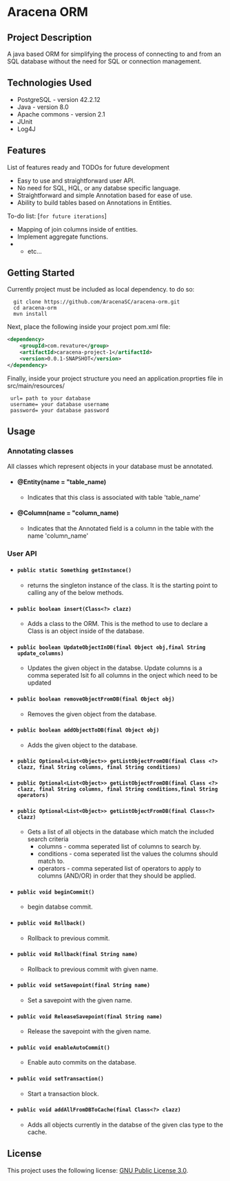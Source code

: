 # Aracena ORM

## Project Description
A java based ORM for simplifying the process of connecting to and from an SQL database without the need for SQL or connection management.

## Technologies Used
* PostgreSQL - version 42.2.12  
* Java - version 8.0  
* Apache commons - version 2.1  
* JUnit
* Log4J

## Features

List of features ready and TODOs for future development  
* Easy to use and straightforward user API.
* No need for SQL, HQL, or any databse specific language.
* Straightforward and simple Annotation based for ease of use.
* Ability to build tables based on Annotations in Entities.

To-do list: [`for future iterations`]
* Mapping of join columns inside of entities.
* Implement aggregate functions.
* * etc...

## Getting Started  
Currently project must be included as local dependency. to do so:
```shell
  git clone https://github.com/AracenaSC/aracena-orm.git
  cd aracena-orm
  mvn install
```
Next, place the following inside your project pom.xml file:
```XML
<dependency>
	<groupId>com.revature</group>
	<artifactId>caracena-project-1</artifactId>
	<version>0.0.1-SNAPSHOT</version>
</dependency>
```

Finally, inside your project structure you need an application.proprties file in src/main/resources/
 ``` 
  url= path to your database
  username= your database username
  password= your database password  
  ```
  
## Usage  
  ### Annotating classes  
  All classes which represent objects in your database must be annotated.
   - #### @Entity(name = "table_name)
      - Indicates that this class is associated with table 'table_name'  
   - #### @Column(name = "column_name)  
      - Indicates that the Annotated field is a column in the table with the name 'column_name' 

### User API  
  
  - #### `public static Something getInstance()`  
     - returns the singleton instance of the class. It is the starting point to calling any of the below methods.  
  - #### `public boolean insert(Class<?> clazz)`  
     - Adds a class to the ORM. This is the method to use to declare a Class is an object inside of the database.
  - #### `public boolean UpdateObjectInDB(final Object obj,final String update_columns)`  
     - Updates the given object in the databse. Update columns is a comma seperated lsit fo all columns in the onject which need to be updated  
  - #### `public boolean removeObjectFromDB(final Object obj)`  
     - Removes the given object from the database.  
  - #### `public boolean addObjectToDB(final Object obj)`  
     - Adds the given object to the database.  
  - #### `public Optional<List<Object>> getListObjectFromDB(final Class <?> clazz, final String columns, final String conditions)`  
  - #### `public Optional<List<Object>> getListObjectFromDB(final Class <?> clazz, final String columns, final String conditions,final String operators)`  
  - #### `public Optional<List<Object>> getListObjectFromDB(final Class<?> clazz)`  
     - Gets a list of all objects in the database which match the included search criteria  
        - columns - comma seperated list of columns to search by.  
        - conditions - coma seperated list the values the columns should match to.  
        - operators - comma seperated list of operators to apply to columns (AND/OR) in order that they should be applied.  
  - #### `public void beginCommit()`  
     - begin databse commit.  
  - #### `public void Rollback()`  
     - Rollback to previous commit.  
  - #### `public void Rollback(final String name)`  
     - Rollback to previous commit with given name.  
  - #### `public void setSavepoint(final String name)`  
     - Set a savepoint with the given name.  
  - #### `public void ReleaseSavepoint(final String name)`  
     - Release the savepoint with the given name.  
  - #### `public void enableAutoCommit()`  
     - Enable auto commits on the database.  
  - #### `public void setTransaction()`  
     - Start a transaction block.  
  - #### `public void addAllFromDBToCache(final Class<?> clazz)`  
     - Adds all objects currently in the databse of the given clas type to the cache.  



## License

This project uses the following license: [GNU Public License 3.0](https://www.gnu.org/licenses/gpl-3.0.en.html).
